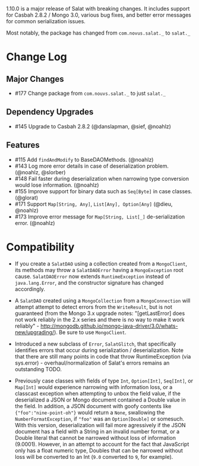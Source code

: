 1.10.0 is a major release of Salat with breaking changes. It includes support for Casbah 2.8.2 / Mongo 3.0, various bug fixes, and better error messages for common serialization issues.

Most notably, the package has changed from `com.novus.salat._` to `salat._`

# Change Log

## Major Changes

- \#177 Change package from `com.nouvs.salat._` to just `salat._`

## Dependency Upgrades

- \#145 Upgrade to Casbah 2.8.2 (@danslapman, @sief, @noahlz)

## Features

- \#115 Add `findAndModify` to BaseDAOMethods. (@noahlz)
- \#143 Log more error details in case of deserialization problem. (@noahlz, @slorber)
- \#148 Fail faster during deserialization when narrowing type conversion would lose information. (@noahlz)
- \#155 Improve support for binary data such as `Seq[Byte]` in case classes. (@glorat)
- \#171 Support `Map[String, Any]`, `List[Any], Option[Any]` (@dieu, @noahlz)
- \#173 Improve error message for `Map[String, List[_]` de-serialization error. (@noahlz)

# Compatibility

- If you create a `SalatDAO` using a collection created from a `MongoClient`, its methods may throw a `SalatDAOError` having a `MongoException` root cause. `SalatDAOError` now extends `RuntimeException` instead of `java.lang.Error`, and the constructor signature has changed accordingly.

- A `SalatDAO` created using a `MongoCollection` from a `MongoConnection` will attempt attempt to detect errors from the `WriteResult`, but is not guaranteed (from the Mongo 3.x upgrade notes: "[getLastError] does not work reliably in the 2.x series and there is no way to make it work reliably" - http://mongodb.github.io/mongo-java-driver/3.0/whats-new/upgrading/). Be sure to use `MongoClient`.

- Introduced a new subclass of `Error`, `SalatGlitch`, that specifically identifies errors that occur during serialization / deserialization. Note that there are still many points in code that throw RuntimeException (via sys.error) - overhaul/normalization of Salat's errors remains an outstanding TODO.

- Previously case classes with fields of type `Int`, `Option[Int]`, `Seq[Int]`, or `Map[Int]` would experience narrowing with information loss, or a classcast exception when attempting to unbox the field value, if the deserialized a JSON or Mongo document contained a Double value in the field. In addition, a JSON document with goofy contents like `{"foo":"nine-point-oh"}` would return a `None`, swallowing the `NumberFormatException`, if `"foo"` was an `Option[Double]` or somesuch.  With this version, deserialization will fail more agressively if the JSON document has a field with a String in an invalid number format, or a Double literal that cannot be narrowed without loss of information (9.0001). However, in an attempt to account for the fact that JavaScript only has a float numeric type, Doubles that can be narrowed without loss will be converted to an Int (`9.0` converted to `9`, for example).

